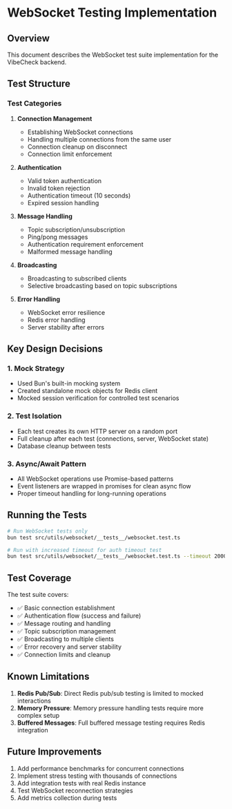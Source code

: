 # WebSocket Testing Implementation

## Overview
This document describes the WebSocket test suite implementation for the VibeCheck backend.

## Test Structure

### Test Categories

1. **Connection Management**
   - Establishing WebSocket connections
   - Handling multiple connections from the same user
   - Connection cleanup on disconnect
   - Connection limit enforcement

2. **Authentication**
   - Valid token authentication
   - Invalid token rejection
   - Authentication timeout (10 seconds)
   - Expired session handling

3. **Message Handling**
   - Topic subscription/unsubscription
   - Ping/pong messages
   - Authentication requirement enforcement
   - Malformed message handling

4. **Broadcasting**
   - Broadcasting to subscribed clients
   - Selective broadcasting based on topic subscriptions

5. **Error Handling**
   - WebSocket error resilience
   - Redis error handling
   - Server stability after errors

## Key Design Decisions

### 1. Mock Strategy
- Used Bun's built-in mocking system
- Created standalone mock objects for Redis client
- Mocked session verification for controlled test scenarios

### 2. Test Isolation
- Each test creates its own HTTP server on a random port
- Full cleanup after each test (connections, server, WebSocket state)
- Database cleanup between tests

### 3. Async/Await Pattern
- All WebSocket operations use Promise-based patterns
- Event listeners are wrapped in promises for clean async flow
- Proper timeout handling for long-running operations

## Running the Tests

```bash
# Run WebSocket tests only
bun test src/utils/websocket/__tests__/websocket.test.ts

# Run with increased timeout for auth timeout test
bun test src/utils/websocket/__tests__/websocket.test.ts --timeout 20000
```

## Test Coverage

The test suite covers:
- ✅ Basic connection establishment
- ✅ Authentication flow (success and failure)
- ✅ Message routing and handling
- ✅ Topic subscription management
- ✅ Broadcasting to multiple clients
- ✅ Error recovery and server stability
- ✅ Connection limits and cleanup

## Known Limitations

1. **Redis Pub/Sub**: Direct Redis pub/sub testing is limited to mocked interactions
2. **Memory Pressure**: Memory pressure handling tests require more complex setup
3. **Buffered Messages**: Full buffered message testing requires Redis integration

## Future Improvements

1. Add performance benchmarks for concurrent connections
2. Implement stress testing with thousands of connections
3. Add integration tests with real Redis instance
4. Test WebSocket reconnection strategies
5. Add metrics collection during tests